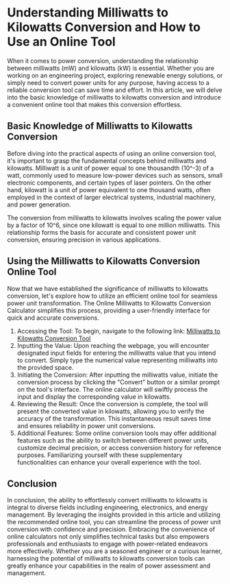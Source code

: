 Understanding Milliwatts to Kilowatts Conversion and How to Use an Online Tool
==============================================================================

When it comes to power conversion, understanding the relationship between milliwatts (mW) and kilowatts (kW) is essential. Whether you are working on an engineering project, exploring renewable energy solutions, or simply need to convert power units for any purpose, having access to a reliable conversion tool can save time and effort. In this article, we will delve into the basic knowledge of milliwatts to kilowatts conversion and introduce a convenient online tool that makes this conversion effortless.

Basic Knowledge of Milliwatts to Kilowatts Conversion
-----------------------------------------------------

Before diving into the practical aspects of using an online conversion tool, it's important to grasp the fundamental concepts behind milliwatts and kilowatts. Milliwatt is a unit of power equal to one thousandth (10^-3) of a watt, commonly used to measure low-power devices such as sensors, small electronic components, and certain types of laser pointers. On the other hand, kilowatt is a unit of power equivalent to one thousand watts, often employed in the context of larger electrical systems, industrial machinery, and power generation.

The conversion from milliwatts to kilowatts involves scaling the power value by a factor of 10^6, since one kilowatt is equal to one million milliwatts. This relationship forms the basis for accurate and consistent power unit conversion, ensuring precision in various applications.

Using the Milliwatts to Kilowatts Conversion Online Tool
--------------------------------------------------------

Now that we have established the significance of milliwatts to kilowatts conversion, let's explore how to utilize an efficient online tool for seamless power unit transformation. The Online Milliwatts to Kilowatts Conversion Calculator simplifies this process, providing a user-friendly interface for quick and accurate conversions.

1. Accessing the Tool: To begin, navigate to the following link: [Milliwatts to Kilowatts Conversion Tool](https://www.onlinecalculatorsfree.com/convert/milliwatts-to-kilowatts.html)
2. Inputting the Value: Upon reaching the webpage, you will encounter designated input fields for entering the milliwatts value that you intend to convert. Simply type the numerical value representing milliwatts into the provided space.
3. Initiating the Conversion: After inputting the milliwatts value, initiate the conversion process by clicking the "Convert" button or a similar prompt on the tool's interface. The online calculator will swiftly process the input and display the corresponding value in kilowatts.
4. Reviewing the Result: Once the conversion is complete, the tool will present the converted value in kilowatts, allowing you to verify the accuracy of the transformation. This instantaneous result saves time and ensures reliability in power unit conversions.
5. Additional Features: Some online conversion tools may offer additional features such as the ability to switch between different power units, customize decimal precision, or access conversion history for reference purposes. Familiarizing yourself with these supplementary functionalities can enhance your overall experience with the tool.

Conclusion
----------

In conclusion, the ability to effortlessly convert milliwatts to kilowatts is integral to diverse fields including engineering, electronics, and energy management. By leveraging the insights provided in this article and utilizing the recommended online tool, you can streamline the process of power unit conversion with confidence and precision. Embracing the convenience of online calculators not only simplifies technical tasks but also empowers professionals and enthusiasts to engage with power-related endeavors more effectively. Whether you are a seasoned engineer or a curious learner, harnessing the potential of milliwatts to kilowatts conversion tools can greatly enhance your capabilities in the realm of power assessment and management.